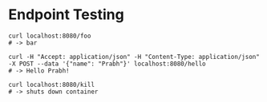 # Endpoint Testing

    curl localhost:8080/foo
    # -> bar
    
    curl -H "Accept: application/json" -H "Content-Type: application/json" -X POST --data '{"name": "Prabh"}' localhost:8080/hello
    # -> Hello Prabh!
    
    curl localhost:8080/kill
    # -> shuts down container

